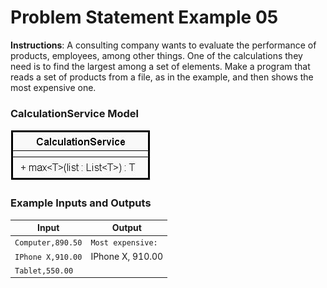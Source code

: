 # Problem Statement Example 05

**Instructions**: A consulting company wants to evaluate the performance of products, employees, among other things. One
of the calculations they need is to find the largest among a set of elements. Make a program that reads a set of
products from a file, as in the example, and then shows the most expensive one.

### CalculationService Model

![Calculation Service Model](https://github.com/souzafcharles/Complete-Java-Object-Oriented-Programming-and-Projects/blob/master/Section_O15_Generics_Set_and_Map/ProblemStatementExample05/calculation-service-model.png)

### Example Inputs and Outputs

| **Input**         | **Output**        |
|-------------------|-------------------|
| `Computer,890.50` | `Most expensive:` |
| `IPhone X,910.00` | IPhone X, 910.00  |
| `Tablet,550.00`   |
